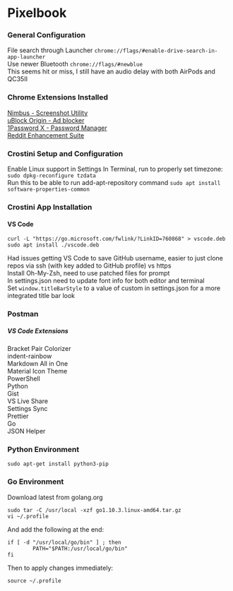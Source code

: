 # Pixelbook  

### General Configuration
File search through Launcher ```chrome://flags/#enable-drive-search-in-app-launcher```  
Use newer Bluetooth ```chrome://flags/#newblue```  
This seems hit or miss, I still have an audio delay with both AirPods and QC35II  
  
### Chrome Extensions Installed
[Nimbus - Screenshot Utility](https://chrome.google.com/webstore/detail/nimbus-screenshot-screen/bpconcjcammlapcogcnnelfmaeghhagj/related?hl=en)  
[uBlock Origin - Ad blocker](https://chrome.google.com/webstore/detail/ublock-origin/cjpalhdlnbpafiamejdnhcphjbkeiagm?hl=en)  
[1Password X - Password Manager](https://chrome.google.com/webstore/detail/1password-x-%E2%80%93-password-ma/aeblfdkhhhdcdjpifhhbdiojplfjncoa?hl=en)  
[Reddit Enhancement Suite](https://chrome.google.com/webstore/detail/reddit-enhancement-suite/kbmfpngjjgdllneeigpgjifpgocmfgmb?hl=en)  
  
### Crostini Setup and Configuration
Enable Linux support in Settings
In Terminal, run to properly set timezone: ```sudo dpkg-reconfigure tzdata```  
Run this to be able to run add-apt-repository command ```sudo apt install software-properties-common```  
### Crostini App Installation
#### VS Code
```
curl -L "https://go.microsoft.com/fwlink/?LinkID=760868" > vscode.deb
sudo apt install ./vscode.deb
```
Had issues getting VS Code to save GitHub username, easier to just clone repos via ssh (with key added to GitHub profile) vs https  
Install Oh-My-Zsh, need to use patched files for prompt  
In settings.json need to update font info for both editor and terminal  
Set ```window.titleBarStyle``` to a value of custom in settings.json for a more integrated title bar look  
### Postman

##### VS Code Extensions  
Bracket Pair Colorizer  
indent-rainbow  
Markdown All in One  
Material Icon Theme  
PowerShell  
Python  
Gist  
VS Live Share  
Settings Sync  
Prettier  
Go  
JSON Helper  
### Python Environment
```
sudo apt-get install python3-pip
```
  
### Go Environment
Download latest from golang.org  
```
sudo tar -C /usr/local -xzf go1.10.3.linux-amd64.tar.gz
vi ~/.profile
```
And add the following at the end:  
```
if [ -d "/usr/local/go/bin" ] ; then
        PATH="$PATH:/usr/local/go/bin"
fi
```
Then to apply changes immediately:  
```
source ~/.profile
```

